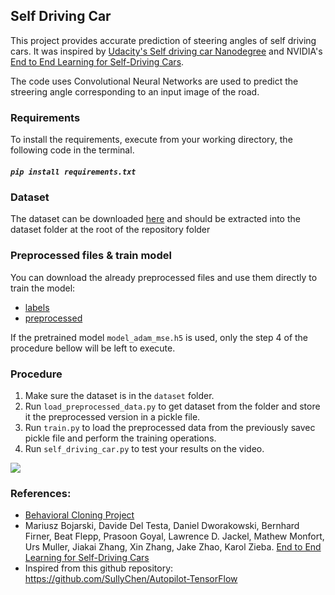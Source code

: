 ## Self Driving Car

This project provides accurate prediction of steering angles of self driving cars. It was inspired by [Udacity's Self driving car Nanodegree](https://github.com/udacity/CarND-Behavioral-Cloning-P3) and NVIDIA's [End to End Learning for Self-Driving Cars](https://devblogs.nvidia.com/deep-learning-self-driving-cars/).

The code uses Convolutional Neural Networks are used to predict the streering angle corresponding to an input image of the road.

### Requirements
To install the requirements, execute from your working directory, the following code in the terminal.

##### `pip install requirements.txt`

### Dataset
The dataset can be downloaded [here](https://d17h27t6h515a5.cloudfront.net/topher/2016/December/584f6edd_data/data.zip) and should be extracted into the dataset folder at the root of the repository folder

### Preprocessed files & train model
You can download the already preprocessed files and use them directly to train the model:<br/>

* [labels](https://drive.google.com/open?id=13Y8OPTgiuxxTbcHE1H8OW5GboC8ppyxL)
* [preprocessed](https://drive.google.com/open?id=1Fk6Uq-MF_SbmSpvaPfKc1fJbolLO_6Xj)
	
If the pretrained model `model_adam_mse.h5` is used, only the step 4 of the procedure bellow will be left to execute.


### Procedure

1) Make sure the dataset is in the `dataset` folder.
2) Run `load_preprocessed_data.py` to get dataset from the folder and store it the preprocessed version in a pickle file.
3) Run `train.py` to load the preprocessed data from the previously savec pickle file and perform the training operations.
4) Run `self_driving_car.py` to test your results on the video.

<img src="https://github.com/llSeedll/self-driving-car/blob/master/capture.gif">

### References:
 
 - [Behavioral Cloning Project](https://github.com/udacity/CarND-Behavioral-Cloning-P3) 
 - Mariusz Bojarski, Davide Del Testa, Daniel Dworakowski, Bernhard Firner, Beat Flepp, Prasoon Goyal, Lawrence D. Jackel, Mathew Monfort, Urs Muller, Jiakai Zhang, Xin Zhang, Jake Zhao, Karol Zieba. [End to End Learning for Self-Driving Cars](https://arxiv.org/abs/1604.07316)
 - Inspired from this github repository: https://github.com/SullyChen/Autopilot-TensorFlow

